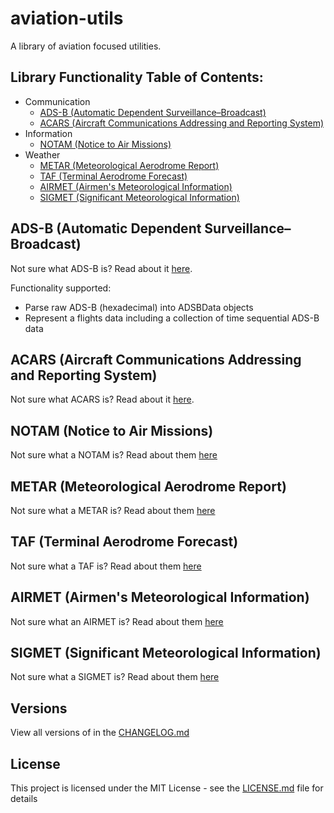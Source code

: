 # **aviation-utils**
A library of aviation focused utilities.

## Library Functionality Table of Contents:
* Communication
    * [ADS-B (Automatic Dependent Surveillance–Broadcast)](#ads-b-automatic-dependent-surveillance–broadcast)
    * [ACARS (Aircraft Communications Addressing and Reporting System)](#acars-aircraft-communications-addressing-and-reporting-system)
* Information
    * [NOTAM (Notice to Air Missions)
](#notam-notice-to-air-missions)
*  Weather
    * [METAR (Meteorological Aerodrome Report)](#metar-meteorological-aerodrome-report)
    * [TAF (Terminal Aerodrome Forecast)](#taf-terminal-aerodrome-forecast)
    * [AIRMET (Airmen's Meteorological Information)](#airmet-airmens-meteorological-information)
    * [SIGMET (Significant Meteorological Information)](#sigmet-significant-meteorological-information)


## ADS-B (Automatic Dependent Surveillance–Broadcast)
Not sure what ADS-B is? Read about it [here](https://www.faa.gov/air_traffic/technology/adsb).

Functionality supported:
* Parse raw ADS-B (hexadecimal) into ADSBData objects
* Represent a flights data including a collection of time sequential ADS-B data 


## ACARS (Aircraft Communications Addressing and Reporting System)
Not sure what ACARS is? Read about it [here](https://en.wikipedia.org/wiki/ACARS).


## NOTAM (Notice to Air Missions)
Not sure what a NOTAM is? Read about them [here](https://www.faa.gov/about/initiatives/notam/what_is_a_notam)


## METAR (Meteorological Aerodrome Report)
Not sure what a METAR is? Read about them [here](https://en.wikipedia.org/wiki/METAR)


## TAF (Terminal Aerodrome Forecast)
Not sure what a TAF is? Read about them [here](https://en.wikipedia.org/wiki/Terminal_aerodrome_forecast)


## AIRMET (Airmen's Meteorological Information)
Not sure what an AIRMET is? Read about them [here](https://en.wikipedia.org/wiki/AIRMET)


## SIGMET (Significant Meteorological Information)
Not sure what a SIGMET is? Read about them [here](https://en.wikipedia.org/wiki/SIGMET)


## Versions
View all versions of in the <a href="/CHANGELOG.md">CHANGELOG.md</a>


## License
This project is licensed under the MIT License - see the <a href="/LICENSE.md">LICENSE.md</a> file for details